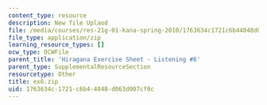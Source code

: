 ```yaml
---
content_type: resource
description: New file Uplaod
file: /media/courses/res-21g-01-kana-spring-2010/1763634c1721c6b44048d063d007cf0c_ex6.zip
file_type: application/zip
learning_resource_types: []
ocw_type: OCWFile
parent_title: 'Hiragana Exercise Sheet - Listening #6'
parent_type: SupplementalResourceSection
resourcetype: Other
title: ex6.zip
uid: 1763634c-1721-c6b4-4048-d063d007cf0c
---
```

